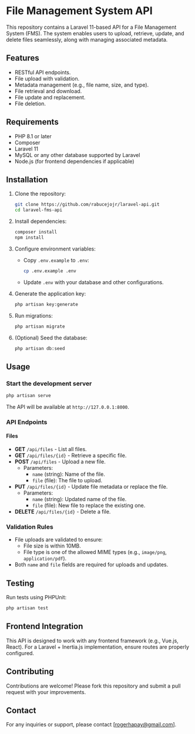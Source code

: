 # File Management System API

This repository contains a Laravel 11-based API for a File Management System (FMS). The system enables users to upload, retrieve, update, and delete files seamlessly, along with managing associated metadata.

## Features
- RESTful API endpoints.
- File upload with validation.
- Metadata management (e.g., file name, size, and type).
- File retrieval and download.
- File update and replacement.
- File deletion.

## Requirements
- PHP 8.1 or later
- Composer
- Laravel 11
- MySQL or any other database supported by Laravel
- Node.js (for frontend dependencies if applicable)

## Installation
1. Clone the repository:
    ```bash
    git clone https://github.com/rabucejojr/laravel-api.git
    cd laravel-fms-api
    ```

2. Install dependencies:
    ```bash
    composer install
    npm install
    ```

3. Configure environment variables:
    - Copy `.env.example` to `.env`:
      ```bash
      cp .env.example .env
      ```
    - Update `.env` with your database and other configurations.

4. Generate the application key:
    ```bash
    php artisan key:generate
    ```

5. Run migrations:
    ```bash
    php artisan migrate
    ```

6. (Optional) Seed the database:
    ```bash
    php artisan db:seed
    ```

## Usage
### Start the development server
```bash
php artisan serve
```
The API will be available at `http://127.0.0.1:8000`.

### API Endpoints
#### Files
- **GET** `/api/files` - List all files.
- **GET** `/api/files/{id}` - Retrieve a specific file.
- **POST** `/api/files` - Upload a new file.
  - Parameters:
    - `name` (string): Name of the file.
    - `file` (file): The file to upload.
- **PUT** `/api/files/{id}` - Update file metadata or replace the file.
  - Parameters:
    - `name` (string): Updated name of the file.
    - `file` (file): New file to replace the existing one.
- **DELETE** `/api/files/{id}` - Delete a file.

### Validation Rules
- File uploads are validated to ensure:
  - File size is within 10MB.
  - File type is one of the allowed MIME types (e.g., `image/png`, `application/pdf`).
- Both `name` and `file` fields are required for uploads and updates.

## Testing
Run tests using PHPUnit:
```bash
php artisan test
```

## Frontend Integration
This API is designed to work with any frontend framework (e.g., Vue.js, React). For a Laravel + Inertia.js implementation, ensure routes are properly configured.


## Contributing
Contributions are welcome! Please fork this repository and submit a pull request with your improvements.


## Contact
For any inquiries or support, please contact [rogerhapay@gmail.com].

